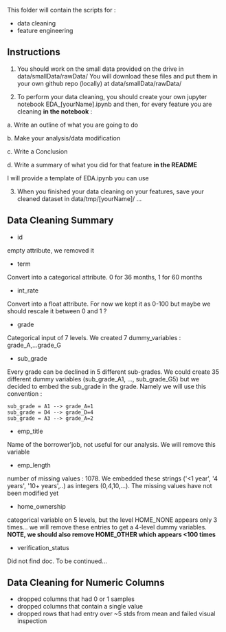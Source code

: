 This folder will contain the scripts for :
- data cleaning
- feature engineering


## Instructions
1. You should work on the small data provided on the drive in data/smallData/rawData/
You will download these files and put them in your own github repo (locally) at data/smallData/rawData/

2. To perform your data cleaning, you should create your own jupyter notebook EDA_[yourName].ipynb and then, for every feature you are cleaning **in the notebook** :

a. Write an outline of what you are going to do

b. Make your analysis/data modification

c. Write a Conclusion

d. Write a summary of what you did for that feature **in the README**


I will provide a template of EDA.ipynb you can use

3. When you finished your data cleaning on your features, save your cleaned dataset in data/tmp/[yourName]/ ...





## Data Cleaning Summary
- id

empty attribute, we removed it


- term

Convert into a categorical attribute. 0 for 36 months, 1 for 60 months


- int_rate

Convert into a float attribute. For now we kept it as 0-100 but maybe we should rescale it between 0 and 1 ?


- grade

Categorical input of 7 levels. We created 7 dummy_variables : grade_A,...grade_G


- sub_grade

Every grade can be declined in 5 different sub-grades. We could create 35 different dummy variables (sub_grade_A1, ..., sub_grade_G5) but we decided to embed the sub_grade in the grade. Namely we will use this convention  :

```
sub_grade = A1 --> grade_A=1
sub_grade = D4 --> grade_D=4
sub_grade = A3 --> grade_A=2
```

- emp_title

Name of the borrower'job, not useful for our analysis. We will remove this variable


- emp_length

number of missing values : 1078.
We embedded these strings ('<1 year', '4 years', '10+ years',..) as integers (0,4,10,...). The missing values have not been modified yet


- home_ownership

categorical variable on 5 levels, but the level HOME_NONE appears only 3 times... we will remove these entries to get a 4-level dummy variables. **NOTE, we should also remove HOME_OTHER which appears <100 times**


- verification_status

Did not find doc. To be continued...

## Data Cleaning for Numeric Columns
- dropped columns that had 0 or 1 samples
- dropped columns that contain a single value
- dropped rows that had entry over ~5 stds from mean and failed visual inspection
